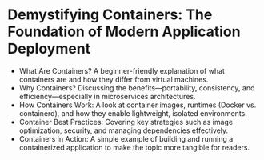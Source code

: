 # Demystifying Containers: The Foundation of Modern Application Deployment

-	What Are Containers? A beginner-friendly explanation of what containers are and how they differ from virtual machines.
-	Why Containers? Discussing the benefits—portability, consistency, and efficiency—especially in microservices architectures.
-	How Containers Work: A look at container images, runtimes (Docker vs. containerd), and how they enable lightweight, isolated environments.
-	Container Best Practices: Covering key strategies such as image optimization, security, and managing dependencies effectively.
-	Containers in Action: A simple example of building and running a containerized application to make the topic more tangible for readers.
